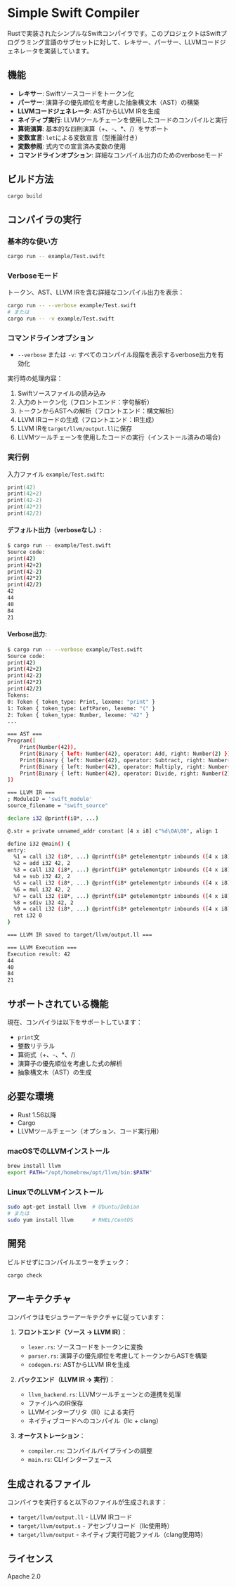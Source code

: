 # Simple Swift Compiler

Rustで実装されたシンプルなSwiftコンパイラです。このプロジェクトはSwiftプログラミング言語のサブセットに対して、レキサー、パーサー、LLVMコードジェネレータを実装しています。

## 機能

- **レキサー**: Swiftソースコードをトークン化
- **パーサー**: 演算子の優先順位を考慮した抽象構文木（AST）の構築
- **LLVMコードジェネレータ**: ASTからLLVM IRを生成
- **ネイティブ実行**: LLVMツールチェーンを使用したコードのコンパイルと実行
- **算術演算**: 基本的な四則演算（+、-、*、/）をサポート
- **変数宣言**: `let`による変数宣言（型推論付き）
- **変数参照**: 式内での宣言済み変数の使用
- **コマンドラインオプション**: 詳細なコンパイル出力のためのverboseモード

## ビルド方法

```bash
cargo build
```

## コンパイラの実行

### 基本的な使い方

```bash
cargo run -- example/Test.swift
```

### Verboseモード

トークン、AST、LLVM IRを含む詳細なコンパイル出力を表示：

```bash
cargo run -- --verbose example/Test.swift
# または
cargo run -- -v example/Test.swift
```

### コマンドラインオプション

- `--verbose` または `-v`: すべてのコンパイル段階を表示するverbose出力を有効化

実行時の処理内容：
1. Swiftソースファイルの読み込み
2. 入力のトークン化（フロントエンド：字句解析）
3. トークンからASTへの解析（フロントエンド：構文解析）
4. LLVM IRコードの生成（フロントエンド：IR生成）
5. LLVM IRを`target/llvm/output.ll`に保存
6. LLVMツールチェーンを使用したコードの実行（インストール済みの場合）

### 実行例

入力ファイル `example/Test.swift`:
```swift
print(42)
print(42+2)
print(42-2)
print(42*2)
print(42/2)
```

#### デフォルト出力（verboseなし）:
```bash
$ cargo run -- example/Test.swift
Source code:
print(42)
print(42+2)
print(42-2)
print(42*2)
print(42/2)
42
44
40
84
21
```

#### Verbose出力:
```bash
$ cargo run -- --verbose example/Test.swift
Source code:
print(42)
print(42+2)
print(42-2)
print(42*2)
print(42/2)
Tokens:
0: Token { token_type: Print, lexeme: "print" }
1: Token { token_type: LeftParen, lexeme: "(" }
2: Token { token_type: Number, lexeme: "42" }
...

=== AST ===
Program([
    Print(Number(42)),
    Print(Binary { left: Number(42), operator: Add, right: Number(2) }),
    Print(Binary { left: Number(42), operator: Subtract, right: Number(2) }),
    Print(Binary { left: Number(42), operator: Multiply, right: Number(2) }),
    Print(Binary { left: Number(42), operator: Divide, right: Number(2) }),
])

=== LLVM IR ===
; ModuleID = 'swift_module'
source_filename = "swift_source"

declare i32 @printf(i8*, ...)

@.str = private unnamed_addr constant [4 x i8] c"%d\0A\00", align 1

define i32 @main() {
entry:
  %1 = call i32 (i8*, ...) @printf(i8* getelementptr inbounds ([4 x i8], [4 x i8]* @.str, i32 0, i32 0), i32 42)
  %2 = add i32 42, 2
  %3 = call i32 (i8*, ...) @printf(i8* getelementptr inbounds ([4 x i8], [4 x i8]* @.str, i32 0, i32 0), i32 %2)
  %4 = sub i32 42, 2
  %5 = call i32 (i8*, ...) @printf(i8* getelementptr inbounds ([4 x i8], [4 x i8]* @.str, i32 0, i32 0), i32 %4)
  %6 = mul i32 42, 2
  %7 = call i32 (i8*, ...) @printf(i8* getelementptr inbounds ([4 x i8], [4 x i8]* @.str, i32 0, i32 0), i32 %6)
  %8 = sdiv i32 42, 2
  %9 = call i32 (i8*, ...) @printf(i8* getelementptr inbounds ([4 x i8], [4 x i8]* @.str, i32 0, i32 0), i32 %8)
  ret i32 0
}

=== LLVM IR saved to target/llvm/output.ll ===

=== LLVM Execution ===
Execution result: 42
44
40
84
21
```

## サポートされている機能

現在、コンパイラは以下をサポートしています：
- `print`文
- 整数リテラル
- 算術式（+、-、*、/）
- 演算子の優先順位を考慮した式の解析
- 抽象構文木（AST）の生成

## 必要な環境

- Rust 1.56以降
- Cargo
- LLVMツールチェーン（オプション、コード実行用）

### macOSでのLLVMインストール

```bash
brew install llvm
export PATH="/opt/homebrew/opt/llvm/bin:$PATH"
```

### LinuxでのLLVMインストール

```bash
sudo apt-get install llvm  # Ubuntu/Debian
# または
sudo yum install llvm      # RHEL/CentOS
```

## 開発

ビルドせずにコンパイルエラーをチェック：

```bash
cargo check
```

## アーキテクチャ

コンパイラはモジュラーアーキテクチャに従っています：

1. **フロントエンド（ソース → LLVM IR）**：
   - `lexer.rs`: ソースコードをトークンに変換
   - `parser.rs`: 演算子の優先順位を考慮してトークンからASTを構築
   - `codegen.rs`: ASTからLLVM IRを生成

2. **バックエンド（LLVM IR → 実行）**：
   - `llvm_backend.rs`: LLVMツールチェーンとの連携を処理
   - ファイルへのIR保存
   - LLVMインタープリタ（lli）による実行
   - ネイティブコードへのコンパイル（llc + clang）

3. **オーケストレーション**：
   - `compiler.rs`: コンパイルパイプラインの調整
   - `main.rs`: CLIインターフェース

## 生成されるファイル

コンパイラを実行すると以下のファイルが生成されます：
- `target/llvm/output.ll` - LLVM IRコード
- `target/llvm/output.s` - アセンブリコード（llc使用時）
- `target/llvm/output` - ネイティブ実行可能ファイル（clang使用時）

## ライセンス

Apache 2.0